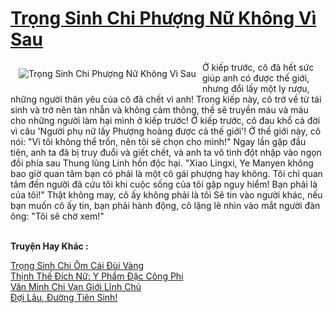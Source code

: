 <a href="https://truyentiki.com/trong-sinh-chi-phuong-nu-khong-vi-sau.30456/" title="Trọng Sinh Chi Phượng Nữ Không Vì Sau"><h1>Trọng Sinh Chi Phượng Nữ Không Vì Sau</h1></a><div style="display:table"><img align="right" style="float: left; padding: 10px;" src="https://truyentiki.com/a/img/str/src/30456.jpg" alt="Trọng Sinh Chi Phượng Nữ Không Vì Sau">Ở kiếp trước, cô đã hết sức giúp anh có được thế giới, nhưng đổi lấy một ly rượu, những người thân yêu của cô đã chết vì anh! Trong kiếp này, cô trở về từ tái sinh và trở nên tàn nhẫn và không cảm thông, thề sẽ truyền máu và máu cho những người làm hại mình ở kiếp trước! Ở kiếp trước, cô đau khổ cả đời vì câu &#39;Người phụ nữ lấy Phượng hoàng được cả thế giới&#39;! Ở thế giới này, cô nói: "Vì tôi không thể trốn, nên tôi sẽ chọn cho mình!" Ngay lần gặp đầu tiên, anh ta đã bị truy đuổi và giết chết, và anh ta vô tình đột nhập vào ngọn đồi phía sau Thung lũng Linh hồn độc hại. "Xiao Lingxi, Ye Manyen không bao giờ quan tâm bạn có phải là một cô gái phượng hay không. Tôi chỉ quan tâm đến người đã cứu tôi khi cuộc sống của tôi gặp nguy hiểm! Bạn phải là của tôi!" Thật không may, cô ấy không phải là tôi Sẽ tin vào người khác, nếu bạn muốn cô ấy tin, bạn phải hành động, cô lặng lẽ nhìn vào mắt người đàn ông: "Tôi sẽ chờ xem!"</div><p><br><b>Truyện Hay Khác :</b></p><a href="https://truyentiki.com/trong-sinh-chi-om-cai-dui-vang.30455/" alt="Trọng Sinh Chi Ôm Cái Đùi Vàng">Trọng Sinh Chi Ôm Cái Đùi Vàng</a><br/><a href="https://github.com/nownovels/top500/tree/master/truyenhay/33565/" alt="Thịnh Thế Đích Nữ: Y Phẩm Đặc Công Phi">Thịnh Thế Đích Nữ: Y Phẩm Đặc Công Phi</a><br/><a href="https://github.com/nownovels/top500/tree/master/truyenhay/33627/" alt="Văn Minh Chi Vạn Giới Lĩnh Chủ">Văn Minh Chi Vạn Giới Lĩnh Chủ</a><br/><a href="https://github.com/nownovels/truyenhay/tree/master/truyenhay/30577/README.md" alt="Đợi Lâu, Đường Tiên Sinh!">Đợi Lâu, Đường Tiên Sinh!</a><br/>